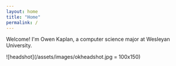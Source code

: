 ```yaml
---
layout: home
title: "Home"
permalink: /
---
```


Welcome! I'm Owen Kaplan, a computer science major at Wesleyan University.

![headshot](/assets/images/okheadshot.jpg = 100x150)
